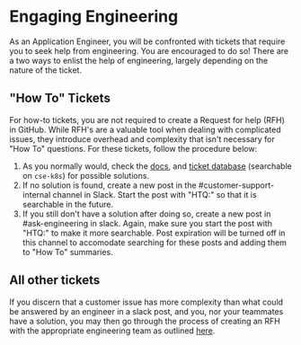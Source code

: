# Engaging Engineering

As an Application Engineer, you will be confronted with tickets that require you to seek help from engineering. You are encouraged to do so! There are a two ways to enlist the help of engineering, largely depending on the nature of the ticket.

## "How To" Tickets

For how-to tickets, you are not required to create a Request for help (RFH) in GitHub. While RFH's are a valuable tool when dealing with complicated issues, they introduce overhead and complexity that isn't necessary for "How To" questions. For these tickets, follow the procedure below:

1. As you normally would, check the [docs](https://docs.sourcegraph.com), and [ticket database](https://github.com/sourcegraph/support-tools-internal/tree/main/resolved-tickets) (searchable on `cse-k8s`) for possible solutions.
2. If no solution is found, create a new post in the #customer-support-internal channel in Slack. Start the post with "HTQ:" so that it is searchable in the future.
3. If you still don't have a solution after doing so, create a new post in #ask-engineering in slack. Again, make sure you start the post with "HTQ:" to make it more searchable. Post expiration will be turned off in this channel to accomodate searching for these posts and adding them to "How To" summaries.

## All other tickets

If you discern that a customer issue has more complexity than what could be answered by an engineer in a slack post, and you, nor your teammates have a solution, you may then go through the process of creating an RFH with the appropriate engineering team as outlined [here](engaging-other-teams.md#requests-for-help-rfhs).
